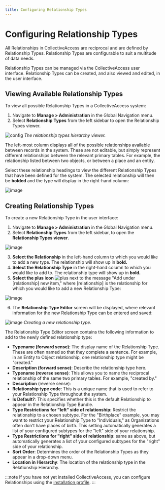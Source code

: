 ```yaml
---
title: Configuring Relationship Types
---
```


# Configuring Relationship Types

All Relationships in CollectiveAccess are reciprocal and are defined by
Relationship Types. Relationship Types are configurable to suit a
multitude of data needs.

Relationship Types can be managed via the CollectiveAccess user
interface. Relationship Types can be created, and also viewed and
edited, in the user interface.

## Viewing Available Relationship Types

To view all possible Relationship Types in a CollectiveAccess system:

1.  Navigate to **Manage \> Administration** in the Global Navigation
    menu.
2.  Select **Relationship Types** from the left sidebar to open the
    Relationship Types viewer.

![config](/providence/img/hierarchy_relationships.png)
*The relationship types hierarchy viewer.*

The left-most column displays all of the possible relationships
available between records in the system. These are not editable, but
simply represent different relationships between the relevant primary
tables. For example, the relationship listed between two objects, or
between a place and an entity.

Select these relationship headings to view the different Relationship
Types that have been defined for the system. The selected relationship
will then be **bolded** and the type will display in the right-hand
column:

![image](/providence/img/relationship_hierarchy_types.png)

## Creating Relationship Types

To create a new Relationship Type in the user interface:

1.  Navigate to **Manage \> Administration** in the Global Navigation
    menu.
2.  Select **Relationship Types** from the left sidebar, to open the
    **Relationship Types viewer**.

![image](/providence/img/conrel1.png)

3.  **Select the Relationship** in the left-hand column to which you
    would like to add a new type. The relationship will show up in
    **bold.**
4.  **Select the Relationship Type** in the right-hand column to which
    you would like to add to. The relationship type will show up in
    **bold.**
5.  **Select the plus icon** ![plus](/providence/img/conrel2.png) next to the message
    \"Add under \[relationship\] new item,\" where \[relationship\] is
    the relationship for which you would like to add a new Relationship
    Type:

![image](/providence/img/plus_adding_new.png)

6.  The **Relationship Type Editor** screen will be displayed, where
    relevant information for the new Relationship Type can be entered
    and saved:

![image](/providence/img/conrel3.png)
*Creating a new relationship type.*

The Relationship Type Editor screen contains the following information
to add to the newly defined relationship type:

-   **Typename (forward sense)**: The display name of the Relationship
    Type. These are often named so that they complete a sentence. For
    example, in an Entity to Object relationship, one relationship type
    might be "created."
-   **Description (forward sense)**: Describe the relationship type
    here.
-   **Typename (reverse sense)**: This allows you to name the reciprocal
    relationship of the same two primary tables. For example, "created
    by."
-   **Description** (reverse sense):
-   **Relationship type code**: This is a unique name that is used to
    refer to your Relationship Type throughout the system.
-   **Is Default?**: This specifies whether this is the default
    Relationship to appear in the Relationship Type Bundle.
-   **Type Restrictions for \"left\" side of relationship**: Restrict
    the relationship to a chosen subtype. For the \"Birthplace\"
    example, you may want to restrict your Relationship Type to
    \"Individuals,\" as Organizations often don\'t have places of birth.
    This setting automatically generates a list of your configured
    subtypes for the \"left\" side of your relationship.
-   **Type Restrictions for \"right\" side of relationship**: same as
    above, but automatically generates a list of your configured
    subtypes for the \"right\" side of your relationship.
-   **Sort Order**: Determines the order of the Relationship Types as
    they appear in a drop-down menu.
-   **Location in Hierarchy**: The location of the relationship type in
    the Relationship Hierarchy.

:::note
If you have not yet installed CollectiveAccess, you can configure
Relationships using the [installation
profile](/providence/user/dataModelling/Profiles.html).
:::

